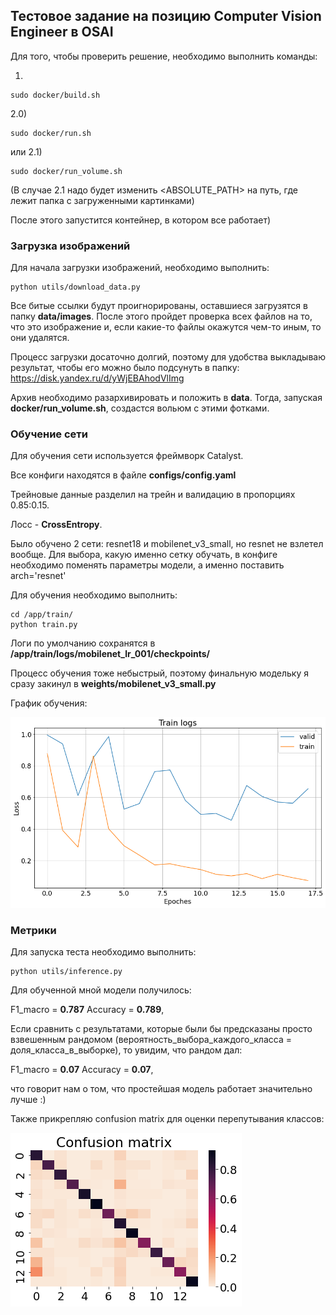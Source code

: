 ## Тестовое задание на позицию Computer Vision Engineer в OSAI

Для того, чтобы проверить решение, необходимо выполнить команды:

1)
```
sudo docker/build.sh
```
2.0)
```
sudo docker/run.sh
```
или 2.1)
```
sudo docker/run_volume.sh
```
(В случае 2.1 надо будет изменить \<ABSOLUTE_PATH\> на путь, где лежит папка с загруженными картинками)

После этого запустится контейнер, в котором все работает)

### Загрузка изображений

Для начала загрузки изображений, необходимо выполнить:
```
python utils/download_data.py
```
Все битые ссылки будут проигнорированы, оставшиеся загрузятся в папку <b>data/images</b>. После этого пройдет проверка всех файлов на то, что это изображение и, если какие-то файлы окажутся чем-то иным, то они удалятся. 

Процесс загрузки досаточно долгий, поэтому для удобства выкладываю результат, чтобы его можно было подсунуть в папку: https://disk.yandex.ru/d/yWjEBAhodVlImg

Архив необходимо разархивировать и положить в <b>data</b>.
Тогда, запуская <b>docker/run_volume.sh</b>, создастся вольюм с этими фотками.

### Обучение сети

Для обучения сети используется фреймворк Catalyst.

Все конфиги находятся в файле <b>configs/config.yaml</b>

Трейновые данные разделил на трейн и валидацию в пропорциях 0.85:0.15.

Лосс - <b>CrossEntropy</b>.

Было обучено 2 сети: resnet18 и mobilenet_v3_small, но resnet не взлетел вообще. Для выбора, какую именно сетку обучать, в конфиге необходимо поменять параметры модели, а именно поставить arch='resnet'

Для обучения необходимо выполнить:
```
cd /app/train/
python train.py
```
Логи по умолчанию сохранятся в <b>/app/train/logs/mobilenet_lr_001/checkpoints/</b>

Процесс обучения тоже небыстрый, поэтому финальную модельку я сразу закинул в <b>weights/mobilenet_v3_small.py</b>

График обучения:

![](pictures/logs.png)


### Метрики

Для запуска теста необходимо выполнить: 
```
python utils/inference.py
```
Для обученной мной модели получилось:

F1_macro = <b>0.787</b>
Accuracy = <b>0.789</b>,

Если сравнить с результатами, которые были бы предсказаны просто взвешенным рандомом (вероятность_выбора_каждого_класса = доля_класса_в_выборке), то увидим, что рандом дал:

F1_macro = <b>0.07</b>
Accuracy = <b>0.07</b>,

что говорит нам о том, что простейшая модель работает значительно лучше :)

Также прикрепляю confusion matrix для оценки перепутывания классов:

![](pictures/confusion_matrix.png)
